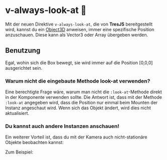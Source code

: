 # v-always-look-at 👀

Mit der neuen Direktive `v-always-look-at`, die von **TresJS** bereitgestellt wird, kannst du ein [Object3D](https://threejs.org/docs/index.html?q=object#api/en/core/Object3D) anweisen, immer eine spezifische Position anzuschauen. Diese kann als Vector3 oder Array übergeben werden.

## Benutzung

<DirectiveVAlwaysLookAtUsageCode />

Egal, wohin sich die Box bewegt, sie wird immer auf die Position [0,0,0] ausgerichtet sein.

### Warum nicht die eingebaute Methode look-at verwenden?

Eine berechtigte Frage wäre, warum man nicht die `:look-at`-Methode direkt in der Komponente verwenden sollte.
Die Antwort ist, dass mit der Methode `:look-at` angegeben wird, dass die Position nur einmal beim Mounten der Instanz angeschaut wird. Wenn sich das Objekt ändert, wird dies nicht aktualisiert.

### Du kannst auch andere Instanzen anschauen!

Ein weiterer Vorteil ist, dass du mit der Kamera auch nicht-stationäre Objekte beobachten kannst:

Zum Beispiel:

<DirectiveVAlwaysLookAtExampleCode />

